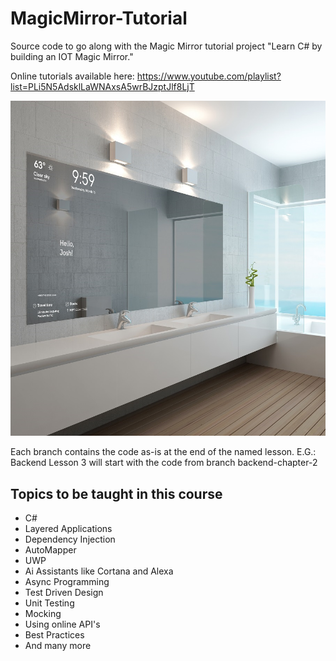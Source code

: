 # MagicMirror-Tutorial
Source code to go along with the Magic Mirror tutorial project "Learn C# by building an IOT Magic Mirror." 

Online tutorials available here: https://www.youtube.com/playlist?list=PLi5N5AdsklLaWNAxsA5wrBJzptJlf8LjT

![alt text](https://github.com/MichWouters/MagicMirror-Tutorial/blob/master/magicmirror_mockup.jpg)

Each branch contains the code as-is at the end of the named lesson. 
E.G.: Backend Lesson 3 will start with the code from branch backend-chapter-2 

Topics to be taught in this course
---------------------------------------------------------
- C#
- Layered Applications
- Dependency Injection
- AutoMapper
- UWP
- Ai Assistants like Cortana and Alexa
- Async Programming
- Test Driven Design
- Unit Testing
- Mocking
- Using online API's
- Best Practices
- And many more
